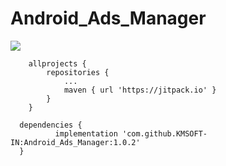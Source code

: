 # Android_Ads_Manager


[![](https://jitpack.io/v/KMSOFT-IN/Android_Ads_Manager.svg)](https://jitpack.io/#KMSOFT-IN/Android_Ads_Manager)

```
	allprojects {
		repositories {
			...
			maven { url 'https://jitpack.io' }
		}
	}
  ```
  
  ```
  	dependencies {
	        implementation 'com.github.KMSOFT-IN:Android_Ads_Manager:1.0.2'
	}
  
  ```
